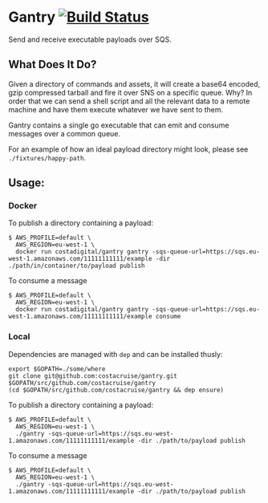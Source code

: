 # Gantry [![Build Status](https://travis-ci.org/costacruise/gantry.svg?branch=master)](https://travis-ci.org/costacruise/gantry)

Send and receive executable payloads over SQS.

## What Does It Do?

Given a directory of commands and assets, it will create a base64 encoded, gzip
compressed tarball and fire it over SNS on a specific queue. Why? In order that
we can send a shell script and all the relevant data to a remote machine and
have them execute whatever we have sent to them.

Gantry contains a single go executable that can emit and consume messages
over a common queue.

For an example of how an ideal payload directory might look, please see
`./fixtures/happy-path`.

## Usage:

### Docker

To publish a directory containing a payload:

    $ AWS_PROFILE=default \
      AWS_REGION=eu-west-1 \
      docker run costadigital/gantry gantry -sqs-queue-url=https://sqs.eu-west-1.amazonaws.com/11111111111/example -dir ./path/in/container/to/payload publish

To consume a message

    $ AWS_PROFILE=default \
      AWS_REGION=eu-west-1 \
      docker run costadigital/gantry gantry -sqs-queue-url=https://sqs.eu-west-1.amazonaws.com/11111111111/example consume

### Local
Dependencies are managed with `dep` and can be installed thusly:

    export $GOPATH=./some/where
    git clone git@github.com:costacruise/gantry.git $GOPATH/src/github.com/costacruise/gantry
    (cd $GOPATH/src/github.com/costacruise/gantry && dep ensure)

To publish a directory containing a payload:

    $ AWS_PROFILE=default \
      AWS_REGION=eu-west-1 \
      ./gantry -sqs-queue-url=https://sqs.eu-west-1.amazonaws.com/11111111111/example -dir ./path/to/payload publish

To consume a message

    $ AWS_PROFILE=default \
      AWS_REGION=eu-west-1 \
      ./gantry -sqs-queue-url=https://sqs.eu-west-1.amazonaws.com/11111111111/example -dir ./path/to/payload publish

